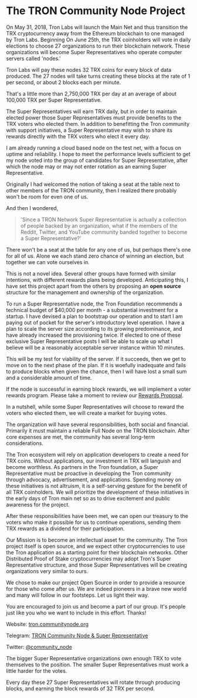 # The TRON Community Node Project


On May 31, 2018, Tron Labs will launch the Main Net and thus transition the TRX cryptocurrency away from the Ethereum blockchain to one managed by Tron Labs. Beginning On June 25th, the TRX coinholders will vote in daily elections to choose 27 organizations to run their blockchain network. These organizations will become Super Representatives who operate computer servers called 'nodes.'

Tron Labs will pay these nodes 32 TRX coins for every block of data produced. The 27 nodes will take turns creating these blocks at the rate of 1 per second, or about 2 blocks each per minute.

That's a little more than 2,750,000 TRX per day at an average of about 100,000 TRX per Super Representative.

The Super Representatives will earn TRX daily, but in order to maintain elected power those Super Representatives must provide benefits to the TRX voters who elected them. In addition to benefitting the Tron community with support initiatives, a Super Representative may wish to share its rewards directly with the TRX voters who elect it every day. 

I am already running a cloud based node on the test net, with a focus on uptime and reliability. I hope to meet the performance levels sufficient to get my node voted into the group of candidates for Super Representative, after which the node may or may not enter rotation as an earning Super Representative. 

Originally I had welcomed the notion of taking a seat at the table next to other members of the TRON community, then I realized there probably won't be room for even one of us. 

And then I wondered, 
>'Since a TRON Network Super Representative is actually a collection of people backed by an organization, what if the members of the Reddit, Twitter, and YouTube community banded together to become a Super Representative?' 

There won't be a seat at the table for any one of us, but perhaps there's one for all of us. Alone we each stand zero chance of winning an election, but together we can vote ourselves in.

This is not a novel idea. Several other groups have formed with similar intentions, with different rewards plans being developed. Anticipating this, I have set this project apart from the others by proposing an **open source** structure for the management and ownership of the organization.

To run a Super Representative node, the Tron Foundation recommends a technical budget of $40,000 per month - a substantial investment for a startup. I have devised a plan to bootstrap our operation and to start I am paying out of pocket for the server's introductory level operation.  I have a plan to scale the server size according to its growing predominance, and have already increased the provisioning twice. If elected to one of these exclusive Super Representative posts I will be able to scale up what I believe will be a reasonably acceptable server instance within 10 minutes.

This will be my test for viability of the server.  If it succeeds, then we get to move on to the next phase of the plan. If it is woefully inadequate and fails to produce blocks when given the chance, then I will have lost a small sum and a considerable amount of time.

If the node is successful in earning block rewards, we will implement a voter rewards program. Please take a moment to review our [Rewards Proposal](https://github.com/bondibox/community-node/blob/master/doc/rewards_plan.md).

In a nutshell, while some Super Representatives will choose to reward the voters who elected them, we will create a market for buying votes.

The organization will have several responsibilities, both social and financial. Primarily it must maintain a reliable Full Node on the TRON blockchain. After core expenses are met, the community has several long-term considerations. 

The Tron ecosystem will rely on application developers to create a need for TRX coins. Without applications, our investment in TRX will languish and become worthless. As partners in the Tron foundation, a Super Representative must be proactive in developing the Tron community through advocacy, advertisement, and applications. Spending money on these initiatives is not altruism, it is a self-serving gesture for the benefit of all TRX coinholders. We will prioritize the development of these initiatives in the early days of Tron main net so as to drive excitement and public awareness for the project.

After these responsibilities have been met, we can open our treasury to the voters who make it possible for us to continue operations, sending them TRX rewards as a dividend for their participation.

Our Mission is to become an intellectual asset for the community. The Tron project itself is open source, and we expect other cryptocurrencies to use the Tron application as a starting point for their blockchain networks. Other Distributed Proof of Stake cryptocurrencies may adopt Tron's Super Representative structure, and those Super Representatives will be creating organizations very similar to ours.

We chose to make our project Open Source in order to provide a resource for those who come after us. We are indeed pioneers in a brave new world and many will follow in our footsteps. Let us light their way.

You are encouraged to join us and become a part of our group. It's people just like you who we want to include in this effort. Thanks!

Website:
[tron.communitynode.org](http://tron.communitynode.org)

Telegram:
[TRON Community Node & Super Representative](https://t.me/CommunityNode)

Twitter:
[@community_node](https://twitter.com/community_node)





The bigger Super Representative organizations own enough TRX to vote themselves to the position. The smaller Super Representatives must work a little harder for the votes.

Every day these 27 Super Representatives will rotate through producing blocks, and earning the block rewards of 32 TRX per second.